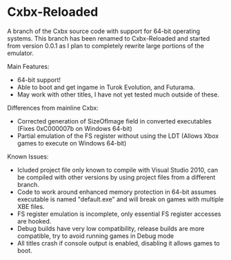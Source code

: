 Cxbx-Reloaded
=============

A branch of the Cxbx source code with support for 64-bit operating systems. 
This branch has been renamed to Cxbx-Reloaded and started from version 0.0.1 as I plan to completely rewrite large portions of the emulator.

Main Features:
- 64-bit support!
- Able to boot and get ingame in Turok Evolution, and Futurama.  
- May work with other titles, I have not yet tested much outside of these.

Differences from mainline Cxbx:
- Corrected generation of SizeOfImage field in converted executables (Fixes 0xC000007b on Windows 64-bit)
- Partial emulation of the FS register without using the LDT (Allows Xbox games to execute on Windows 64-bit) 

Known Issues:
- Icluded project file only known to compile with Visual Studio 2010, can be compiled with other versions by using project files from a different branch.
- Code to work around enhanced memory protection in 64-bit assumes executable is named "default.exe" and will break on games with multiple XBE files.
- FS register emulation is incomplete, only essential FS register accesses are hooked.
- Debug builds have very low compatibility, release builds are more compatible, try to avoid running games in Debug mode
- All titles crash if console output is enabled, disabling it allows games to boot.

